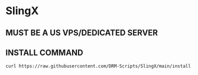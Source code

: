 # SlingX

## MUST BE A US VPS/DEDICATED SERVER

## INSTALL COMMAND

```bash
curl https://raw.githubusercontent.com/DRM-Scripts/SlingX/main/install.sh | bash
```
